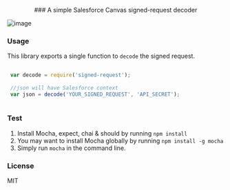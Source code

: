 <p align="center">
### A simple Salesforce Canvas signed-request decoder

![image](https://raw.github.com/rajaraodv/salesforce-signed-request/master/signed-request.jpg)




### Usage
This library exports a single function to `decode` the signed request.

```javascript
 
 var decode = require('signed-request');
 
 //json will have Salesforce context
 var json = decode('YOUR_SIGNED_REQUEST', 'API_SECRET');
 
```


### Test
1. Install Mocha, expect, chai & should by running `npm install`
2.  You may want to install Mocha globally by running `npm install -g mocha` 
2. Simply run `mocha` in the command line.


### License
MIT